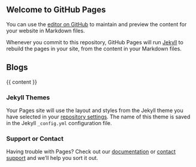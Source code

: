 ## Welcome to GitHub Pages

You can use the [editor on GitHub](https://github.com/kubamatyja/blog/edit/master/index.md) to maintain and preview the content for your website in Markdown files.

Whenever you commit to this repository, GitHub Pages will run [Jekyll](https://jekyllrb.com/) to rebuild the pages in your site, from the content in your Markdown files.


## Blogs

{{ content }}


### Jekyll Themes

Your Pages site will use the layout and styles from the Jekyll theme you have selected in your [repository settings](https://github.com/kubamatyja/blog/settings). The name of this theme is saved in the Jekyll `_config.yml` configuration file.

### Support or Contact

Having trouble with Pages? Check out our [documentation](https://help.github.com/categories/github-pages-basics/) or [contact support](https://github.com/contact) and we’ll help you sort it out.
